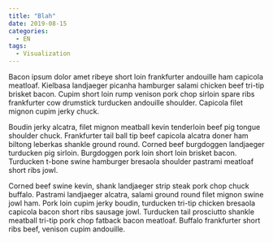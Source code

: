```yaml
--- 
title: "Blah"
date: 2019-08-15
categories:
  - EN
tags:
  - Visualization
--- 
```


Bacon ipsum dolor amet ribeye short loin frankfurter andouille ham capicola meatloaf. Kielbasa landjaeger picanha hamburger salami chicken beef tri-tip brisket bacon. Cupim short loin rump venison pork chop sirloin spare ribs frankfurter cow drumstick turducken andouille shoulder. Capicola filet mignon cupim jerky chuck.

Boudin jerky alcatra, filet mignon meatball kevin tenderloin beef pig tongue shoulder chuck. Frankfurter tail ball tip beef capicola alcatra doner ham biltong leberkas shankle ground round. Corned beef burgdoggen landjaeger turducken pig sirloin. Burgdoggen pork loin short loin brisket bacon. Turducken t-bone swine hamburger bresaola shoulder pastrami meatloaf short ribs jowl.

Corned beef swine kevin, shank landjaeger strip steak pork chop chuck buffalo. Pastrami landjaeger alcatra, salami ground round filet mignon swine jowl ham. Pork loin cupim jerky boudin, turducken tri-tip chicken bresaola capicola bacon short ribs sausage jowl. Turducken tail prosciutto shankle meatball tri-tip pork chop fatback bacon meatloaf. Buffalo frankfurter short ribs beef, venison cupim andouille.